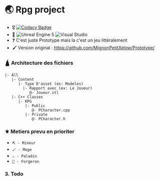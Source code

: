 # 🌏 Rpg project
- 🎖️ [![Codacy Badge](https://app.codacy.com/project/badge/Grade/b07d61a0a0374dc2802669789c1042df)](https://www.codacy.com/gh/MignonPetitXelow/RpgProject/dashboard?utm_source=github.com&amp;utm_medium=referral&amp;utm_content=MignonPetitXelow/RpgProject&amp;utm_campaign=Badge_Grade)
- 🔨 ![Unreal Engine 5](https://img.shields.io/badge/unrealengine-%23313131.svg?style=plastic&logo=unrealengine&logoColor=white) ![Visual Studio](https://img.shields.io/badge/Visual%20Studio-5C2D91.svg?style=plastic&logo=visual-studio&logoColor=white)
- ❓ C'est juste Prototype mais la c'est un jeu littéralement
- 🖌️ Version original : https://github.com/MignonPetitXelow/Prototype/

### 🛕 Architecture des fichiers

```
|- All
   |- Content
      |- Type D'asset (ex: Modeles)
        |- Rapport avec (ex: Le Joueur)
           @- Joueur.stl
   |- C++ Classes
      |- RPG
         |- Public
            @- PCharacter.cpp
         |- Private
            @- PCharacter.h
```

### ⚜️ Metiers prevu en prioriter

- `⛏️ - Mineur`
- `🪄 - Mage`
- `⚔️ - Paladin`
- `🔨 - Forgeron`

### 3. Todo


